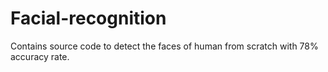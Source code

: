 # Facial-recognition
Contains source code to detect the faces of human from scratch with 78% accuracy rate.  
